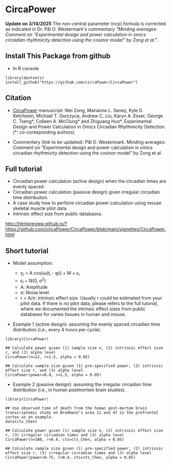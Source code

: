 # CircaPower
**Update on 3/14/2025** The non-central parameter (ncp) formula is corrected as indicated in Dr. Pål O. Westermark's commentary *"Minding averages: Comment on “Experimental design and power calculation in omics circadian rhythmicity detection using the cosinor model” by Zong et al."*.

## Install This Package from github
* In R console

```{R}
library(devtools)
install_github("https://github.com/circaPower/CircaPower") 
```

## Citation

* [CircaPower](https://pmc.ncbi.nlm.nih.gov/articles/PMC10425922/) manuscript: Wei Zong, Marianne L. Seney, Kyle D. Ketchesin, Michael T. Gorczyca, Andrew C. Liu, Karyn A. Esser, George C. Tseng*, Colleen A. McClung* and Zhiguang Huo*. Experimental Design and Power Calculation in Omics Circadian Rhythmicity Detection. (*: co-coresponding authors)

* Commentary (link to be updated): Pål O. Westermark. Minding averages: Comment on “Experimental design and power calculation in omics circadian rhythmicity detection using the cosinor model” by Zong et al.
## Full tutorial

- Circadian power calculation (active design) when the circadian times are evenly spaced.
- Circadian power calculation (passive design) given irregular circadian time distribuiton.
- A case study how to perform circadian power calculation using mouse skeletal muscle pilot data.
- Intrinsic effect size from public databases.


http://htmlpreview.github.io/?https://github.com/circaPower/CircaPower/blob/main/vignettes/CircaPower.html

## Short tutorial 

* Model assumption: 
  + y<sub>i</sub> = A cos(&omega;(t<sub>i</sub> - &phi;)) + M + &varepsilon;<sub>i</sub>
  + &varepsilon;<sub>i</sub> ~ N(0, &sigma;<sup>2</sup>)
  + A: Amplitude
  + &sigma;: Noise level
  + r = A/&sigma;: Intrinsic effect size. Usually r could be estimated from your pilot data. If there is no pilot data, please refers to the full tutorial, where we documented the intrinsic effect sizes from public databases for varies tissues in human and mouse.
  
* Example 1 (active design): assuming the evenly spaced circadian time distribution (i.e., every 4 hours per cycle).

```{R}
library(CircaPower)

## Calculate power given (1) sample size n, (2) intrinsic effect size r, and (3) alpha level
CircaPower(n=12, r=1.5, alpha = 0.05)

## Calculate sample size given (1) pre-specified power, (2) intrinsic effect size r, and (3) alpha level
CircaPower(power=0.8, r=1.5, alpha = 0.05)

```

* Example 2 (passive design): assuming the irregular circadian time distribution (i.e., in human postmortem brain studies).

```{R}
library(CircaPower)

## Use observed time of death from the human post-mortem brain transcriptomic study on Brodmann's area 11 and 47 in the prefrontal cortex as an example.
data(cts_Chen)

## Calculate power given (1) sample size n, (2) intrinsic effect size r, (3) irregular circadian times and (3) alpha level
CircaPower(n=100, r=0.4, cts=cts_Chen, alpha = 0.05)

## Calculate sample size given (1) pre-specified power, (2) intrinsic effect size r, (3) irregular circadian times and (3) alpha level
CircaPower(power=0.75, r=0.4, cts=cts_Chen, alpha = 0.05)

```
  


